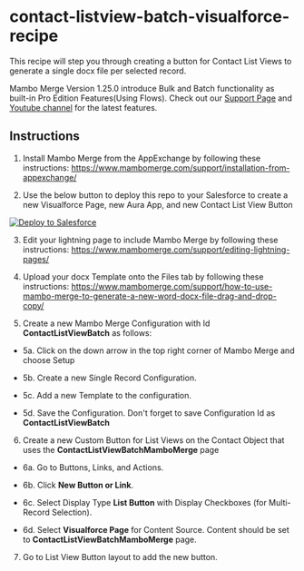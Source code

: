 # contact-listview-batch-visualforce-recipe

This recipe will step you through creating a button for Contact List Views to generate a single docx file per selected record.

Mambo Merge Version 1.25.0 introduce Bulk and Batch functionality as built-in Pro Edition Features(Using Flows). Check out our <a href="https://www.mambomerge.com/support/">Support Page</a>  and <a href="https://www.youtube.com/@mambomerge">Youtube channel</a> for the latest features. 

## Instructions
1. Install Mambo Merge from the AppExchange by following these instructions: https://www.mambomerge.com/support/installation-from-appexchange/

2. Use the below button to deploy this repo to your Salesforce to create a new Visualforce Page, new Aura App, and new Contact List View Button
<a href="https://githubsfdeploy.herokuapp.com?owner=mambomerge&repo=contact-listview-batch-visualforce-recipe&ref=main">
  <img alt="Deploy to Salesforce"
       src="https://raw.githubusercontent.com/afawcett/githubsfdeploy/master/deploy.png">
</a>

3. Edit your lightning page to include Mambo Merge by following these instructions: https://www.mambomerge.com/support/editing-lightning-pages/

4. Upload your docx Template onto the Files tab by following these instructions: https://www.mambomerge.com/support/how-to-use-mambo-merge-to-generate-a-new-word-docx-file-drag-and-drop-copy/

5. Create a new Mambo Merge Configuration with Id **ContactListViewBatch** as follows:

  * 5a. Click on the down arrow in the top right corner of Mambo Merge and choose Setup

  * 5b. Create a new Single Record Configuration. 

  * 5c. Add a new Template to the configuration.

  * 5d. Save the Configuration. Don't forget to save Configuration Id as **ContactListViewBatch**

6. Create a new Custom Button for List Views on the Contact Object that uses the **ContactListViewBatchMamboMerge** page

  * 6a. Go to Buttons, Links, and Actions. 

  * 6b. Click **New Button or Link**.

  * 6c. Select Display Type **List Button** with Display Checkboxes (for Multi-Record Selection). 

  * 6d. Select **Visualforce Page** for Content Source. Content should be set to **ContactListViewBatchMamboMerge** page. 

7. Go to List View Button layout to add the new button.

